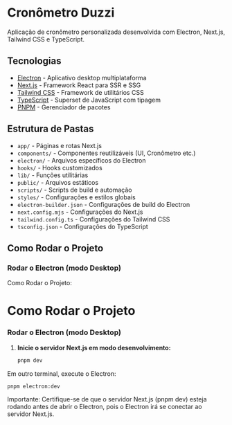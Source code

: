 # Cronômetro Duzzi

Aplicação de cronômetro personalizada desenvolvida com Electron, Next.js, Tailwind CSS e TypeScript.

## Tecnologias

- [Electron](https://www.electronjs.org/) - Aplicativo desktop multiplataforma
- [Next.js](https://nextjs.org/) - Framework React para SSR e SSG
- [Tailwind CSS](https://tailwindcss.com/) - Framework de utilitários CSS
- [TypeScript](https://www.typescriptlang.org/) - Superset de JavaScript com tipagem
- [PNPM](https://pnpm.io/) - Gerenciador de pacotes

## Estrutura de Pastas

- `app/` - Páginas e rotas Next.js
- `components/` - Componentes reutilizáveis (UI, Cronômetro etc.)
- `electron/` - Arquivos específicos do Electron
- `hooks/` - Hooks customizados
- `lib/` - Funções utilitárias
- `public/` - Arquivos estáticos
- `scripts/` - Scripts de build e automação
- `styles/` - Configurações e estilos globais
- `electron-builder.json` - Configurações de build do Electron
- `next.config.mjs` - Configurações do Next.js
- `tailwind.config.ts` - Configurações do Tailwind CSS
- `tsconfig.json` - Configurações do TypeScript

## Como Rodar o Projeto
### Rodar o Electron (modo Desktop)

Como Rodar o Projeto:
# Como Rodar o Projeto

### Rodar o Electron (modo Desktop)

1. **Inicie o servidor Next.js em modo desenvolvimento:**
   ```bash
   pnpm dev
   
Em outro terminal, execute o Electron:
  ```bash
  pnpm electron:dev
  ```
Importante: Certifique-se de que o servidor Next.js (pnpm dev) esteja rodando antes de abrir o Electron, pois o Electron irá se conectar ao servidor Next.js.
